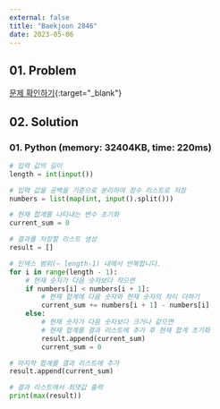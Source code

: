 ```yaml
---
external: false
title: "Baekjoon 2846"
date: 2023-05-06
---
```


## 01. Problem

[문제 확인하기](https://www.acmicpc.net/problem/2846){:target="_blank"}

## 02. Solution

### 01. Python (memory: 32404KB, time: 220ms)

```Python
# 입력 값의 길이
length = int(input())

# 입력 값을 공백을 기준으로 분리하여 정수 리스트로 저장
numbers = list(map(int, input().split()))

# 현재 합계를 나타내는 변수 초기화
current_sum = 0

# 결과를 저장할 리스트 생성
result = []

# 인덱스 범위(~ length-1) 내에서 반복합니다.
for i in range(length - 1):
    # 현재 숫자가 다음 숫자보다 작으면
    if numbers[i] < numbers[i + 1]:
        # 현재 합계에 다음 숫자와 현재 숫자의 차이 더하기
        current_sum += numbers[i + 1] - numbers[i]
    else:
        # 현재 숫자가 다음 숫자보다 크거나 같으면
        # 현재 합계를 결과 리스트에 추가 후 현재 합계 초기화
        result.append(current_sum)
        current_sum = 0

# 마지막 합계를 결과 리스트에 추가
result.append(current_sum)

# 결과 리스트에서 최댓값 출력
print(max(result))
```
